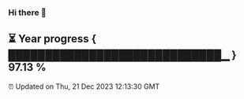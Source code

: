 ### Hi there 👋
⏳ Year progress { █████████████████████████████▁ } 97.13 %
---
⏰ Updated on Thu, 21 Dec 2023 12:13:30 GMT

